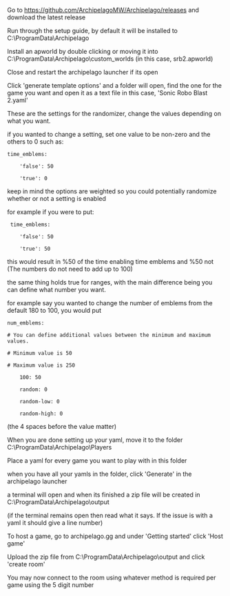 Go to
https://github.com/ArchipelagoMW/Archipelago/releases
and download the latest release


Run through the setup guide, by default it will be installed to C:\ProgramData\Archipelago


Install an apworld by double clicking or moving it into C:\ProgramData\Archipelago\custom_worlds (in this case, srb2.apworld)


Close and restart the archipelago launcher if its open


Click 'generate template options' and a folder will open, find the one for the game you want and open it as a text file in this case, 'Sonic Robo Blast 2.yaml'


These are the settings for the randomizer, change the values depending on what you want.


if you wanted to change a setting, set one value to be non-zero and the others to 0 such as:

    time_emblems:
  
        'false': 50
    
        'true': 0


keep in mind the options are weighted so you could potentially randomize whether or not a setting is enabled


for example if you were to put:

     time_emblems:

        'false': 50
    
        'true': 50

this would result in %50 of the time enabling time emblems and %50 not
(The numbers do not need to add up to 100)

the same thing holds true for ranges, with the main difference being you can define what number you want.

for example say you wanted to change the number of emblems from the default 180 to 100, you would put

    num_emblems:
  
    # You can define additional values between the minimum and maximum values.
    
    # Minimum value is 50
    
    # Maximum value is 250
    
        100: 50
    
        random: 0
    
        random-low: 0
    
        random-high: 0

(the 4 spaces before the value matter)

When you are done setting up your yaml, move it to the folder C:\ProgramData\Archipelago\Players

Place a yaml for every game you want to play with in this folder

when you have all your yamls in the folder, click 'Generate' in the archipelago launcher

a terminal will open and when its finished a zip file will be created in C:\ProgramData\Archipelago\output

(if the terminal remains open then read what it says. If the issue is with a yaml it should give a line number)


To host a game, go to archipelago.gg and under 'Getting started' click 'Host game'

Upload the zip file from C:\ProgramData\Archipelago\output and click 'create room'

You may now connect to the room using whatever method is required per game using the 5 digit number
